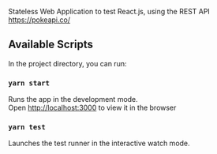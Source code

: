 Stateless Web Application to test React.js, using the REST API https://pokeapi.co/

## Available Scripts

In the project directory, you can run:

### `yarn start`

Runs the app in the development mode.\
Open [http://localhost:3000](http://localhost:3000) to view it in the browser

### `yarn test`

Launches the test runner in the interactive watch mode.

